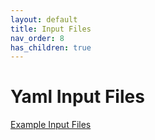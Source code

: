 ```yaml
---
layout: default
title: Input Files
nav_order: 8
has_children: true
---
```

# Yaml Input Files
[Example Input Files](https://github.com/UBCHREST/ablate/tree/main/tests/integrationTests/inputs)
